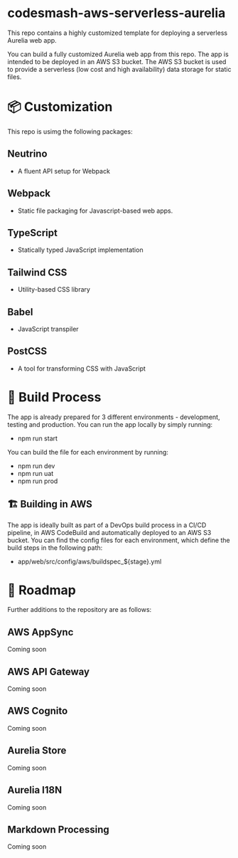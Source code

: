 # codesmash-aws-serverless-aurelia



This repo contains a highly customized template for deploying a serverless Aurelia web app. 

You can build a fully customized Aurelia web app from this repo. The app is intended to be deployed in an AWS S3 bucket. The AWS S3 bucket is used to provide a serverless (low cost and high availability) data storage for static files.

# 📦 Customization

This repo is usimg the following packages:

## Neutrino 

- A fluent API setup for Webpack

## Webpack

- Static file packaging for Javascript-based web apps.

## TypeScript

- Statically typed JavaScript implementation

## Tailwind CSS

- Utility-based CSS library

## Babel

- JavaScript transpiler

## PostCSS

- A tool for transforming CSS with JavaScript

# 🔨 Build Process

The app is already prepared for 3 different environments - development, testing and production. You can run the app locally by simply running:

- npm run start

You can build the file for each environment by running:

- npm run dev
- npm run uat
- npm run prod

## 🏗️ Building in AWS

The app is ideally built as part of a DevOps build process in a CI/CD pipeline, in AWS CodeBuild and automatically deployed to an AWS S3 bucket. You can find the config files for each environment, which define the build steps in the following path:

- app/web/src/config/aws/buildspec_${stage}.yml

# 🚧 Roadmap

Further additions to the repository are as follows:

## AWS AppSync

Coming soon

## AWS API Gateway

Coming soon

## AWS Cognito

Coming soon

## Aurelia Store

Coming soon

## Aurelia I18N

Coming soon

## Markdown Processing

Coming soon
